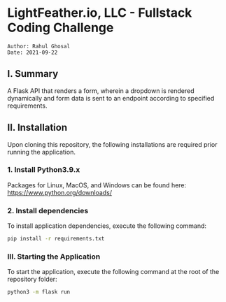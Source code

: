 # LightFeather.io, LLC - Fullstack Coding Challenge
```
Author: Rahul Ghosal
Date: 2021-09-22
```

## I. Summary
A Flask API that renders a form, wherein a dropdown is rendered dynamically and form data is sent to an endpoint according to specified requirements.

## II. Installation
Upon cloning this repository, the following installations are required prior running the application.

### 1. Install Python3.9.x
Packages for Linux, MacOS, and Windows can be found here:
https://www.python.org/downloads/

### 2. Install dependencies
To install application dependencies, execute the following command:
```bash
pip install -r requirements.txt
```

### III. Starting the Application
To start the application, execute the following command at the root of the repository folder:
```bash
python3 -m flask run
```
